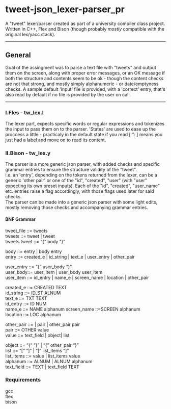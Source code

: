 # tweet-json_lexer-parser_pr
A "tweet" lexer/parser created as part of a university compiler class project. Written in C++, Flex and Bison (though probably _mostly_ compatible with the original lex/yacc stack).

-------------------

## General
Goal of the assingment was to parse a text file with "tweets" and output them on the screen, along with proper error messages, or an OK message if both the structure and contents seem to be ok - though the content checks are not that strong, and mostly simply alphanumeric - or date/emptyness checks.
A sample default 'input' file is provided, with a 'correct' entry, that's also read by default if no file is provided by the user on call.

-------------------

### I.Fles - tw_lex.l
The lexer part, expects specific words or regular expressions and tokenizes the input to pass them on to the parser. 'States' are used to ease up the proccess a little - practicaly in the default state if you read  [ *":* ] means you just had a label and move on to read its content.

### II.Bison - tw_lex.y
The parser is a more generic json parser, with added checks and specific grammar entries to ensure the structure validity of the "tweet".  
i.e. an 'entry', depending on the tokens returned from the lexer, can be a generic 'other pair' or one of the "id", "created", "user" (with "user" expecting its own preset inputs). Each of the "id", "created", "user_name" etc. entries raise a flag accordingly, with those flags used later for said checks.  
The parser can be made into a generic json parser with some light edits, mostly removing those checks and accompanying grammar entries.

#### BNF Grammar
tweet_file ::= tweets  
tweets ::= tweet | tweet  
tweets tweet ::= “{“ body “}”  

body ::= entry | body entry  
entry ::= created_e | id_string | text_e | user_entry | other_pair  

user_entry ::= “{” user_body “}"  
user_body::= user_item | user_body user_item  
user_item ::= id_entry | name_e | screen_name | location | other_pair  

created_e ::= CREATED TEXT  
id_string ::= ID_ST ALNUM  
text_e ::= TXT TEXT  
id_entry ::= ID NUM  
name_e ::= NAME alphanum screen_name ::=SCREEN alphanum  
location ::= LOC alphanum  

other_pair ::=  | pair | other_pair pair  
pair ::= OTHER value  
value ::= text_field | object| list  

object ::= “{“ “}” | “{” other_pair “}”  
list ::= “[“ “]” | “[“ list_items “]”  
list_items ::= value | list_items value  
alphanum ::= ALNUM | ALNUM alphanum  
text_field ::= TEXT | text_field TEXT  

### Requirements
gcc  
flex  
bison  